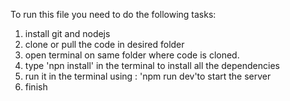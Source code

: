 To run this file you need to do the following tasks:
1. install git and nodejs
2. clone or pull the code in desired folder
3. open terminal on same folder where code is cloned.
4. type 'npn install' in the terminal to install all the dependencies
5. run it in the terminal using : 'npm run dev'to start the server 
6. finish
